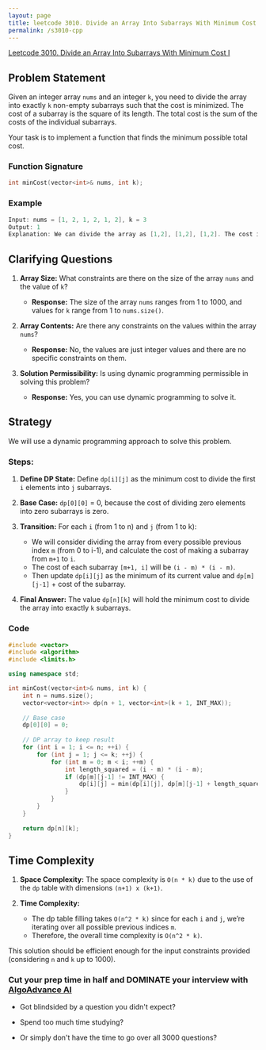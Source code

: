```yaml
---
layout: page
title: leetcode 3010. Divide an Array Into Subarrays With Minimum Cost I
permalink: /s3010-cpp
---
```

[Leetcode 3010. Divide an Array Into Subarrays With Minimum Cost I](https://algoadvance.github.io/algoadvance/l3010)
## Problem Statement

Given an integer array `nums` and an integer `k`, you need to divide the array into exactly `k` non-empty subarrays such that the cost is minimized. The cost of a subarray is the square of its length. The total cost is the sum of the costs of the individual subarrays.

Your task is to implement a function that finds the minimum possible total cost.

### Function Signature
```cpp
int minCost(vector<int>& nums, int k);
```

### Example
```cpp
Input: nums = [1, 2, 1, 2, 1, 2], k = 3
Output: 1
Explanation: We can divide the array as [1,2], [1,2], [1,2]. The cost is 2^2 + 2^2 + 2^2 = 4 + 4 + 4 = 12
```

## Clarifying Questions

1. **Array Size:** What constraints are there on the size of the array `nums` and the value of `k`?
   * **Response:** The size of the array `nums` ranges from 1 to 1000, and values for `k` range from 1 to `nums.size()`.

2. **Array Contents:** Are there any constraints on the values within the array `nums`?
   * **Response:** No, the values are just integer values and there are no specific constraints on them.

3. **Solution Permissibility:** Is using dynamic programming permissible in solving this problem?
   * **Response:** Yes, you can use dynamic programming to solve it.

## Strategy

We will use a dynamic programming approach to solve this problem.

### Steps:

1. **Define DP State:**
   Define `dp[i][j]` as the minimum cost to divide the first `i` elements into `j` subarrays.

2. **Base Case:**
   `dp[0][0]` = 0, because the cost of dividing zero elements into zero subarrays is zero.

3. **Transition:**
   For each `i` (from 1 to n) and `j` (from 1 to k):
   - We will consider dividing the array from every possible previous index `m` (from 0 to i-1), and calculate the cost of making a subarray from `m+1` to `i`.
   - The cost of each subarray `[m+1, i]` will be `(i - m) * (i - m)`.
   - Then update `dp[i][j]` as the minimum of its current value and `dp[m][j-1]` + cost of the subarray.

4. **Final Answer:**
   The value `dp[n][k]` will hold the minimum cost to divide the array into exactly `k` subarrays.

### Code

```cpp
#include <vector>
#include <algorithm>
#include <limits.h>

using namespace std;

int minCost(vector<int>& nums, int k) {
    int n = nums.size();
    vector<vector<int>> dp(n + 1, vector<int>(k + 1, INT_MAX));
    
    // Base case
    dp[0][0] = 0;
    
    // DP array to keep result
    for (int i = 1; i <= n; ++i) {
        for (int j = 1; j <= k; ++j) {
            for (int m = 0; m < i; ++m) {
                int length_squared = (i - m) * (i - m);
                if (dp[m][j-1] != INT_MAX) {
                    dp[i][j] = min(dp[i][j], dp[m][j-1] + length_squared);
                }
            }
        }
    }
    
    return dp[n][k];
}
```

## Time Complexity

1. **Space Complexity:**
   The space complexity is `O(n * k)` due to the use of the `dp` table with dimensions `(n+1) x (k+1)`.

2. **Time Complexity:**
   - The dp table filling takes `O(n^2 * k)` since for each `i` and `j`, we’re iterating over all possible previous indices `m`.
   - Therefore, the overall time complexity is `O(n^2 * k)`.

This solution should be efficient enough for the input constraints provided (considering `n` and `k` up to 1000).


### Cut your prep time in half and DOMINATE your interview with [AlgoAdvance AI](https://algoAdvance.com)

- Got blindsided by a question you didn't expect?

- Spend too much time studying?

- Or simply don't have the time to go over all 3000 questions?


